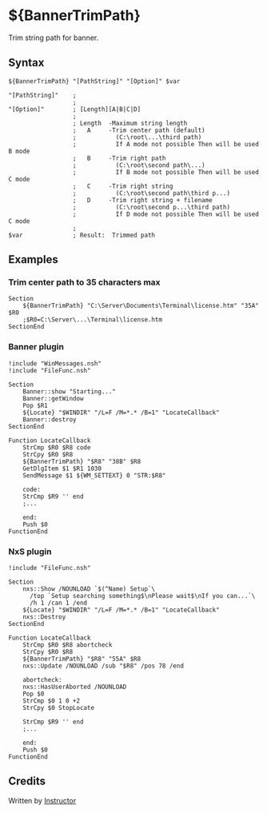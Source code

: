# ${BannerTrimPath}

Trim string path for banner.

## Syntax

    ${BannerTrimPath} "[PathString]" "[Option]" $var

    "[PathString]"    ;
                      ;
    "[Option]"        ; [Length][A|B|C|D]
                      ;
                      ; Length  -Maximum string length
                      ;   A     -Trim center path (default)
                      ;           (C:\root\...\third path) 
                      ;           If A mode not possible Then will be used B mode
                      ;   B     -Trim right path
                      ;           (C:\root\second path\...)
                      ;           If B mode not possible Then will be used C mode
                      ;   C     -Trim right string
                      ;           (C:\root\second path\third p...)
                      ;   D     -Trim right string + filename
                      ;           (C:\root\second p...\third path)
                      ;           If D mode not possible Then will be used C mode
                      ;
    $var              ; Result:  Trimmed path

## Examples

### Trim center path to 35 characters max

    Section
        ${BannerTrimPath} "C:\Server\Documents\Terminal\license.htm" "35A" $R0
        ;$R0=C:\Server\...\Terminal\license.htm
    SectionEnd

### Banner plugin

    !include "WinMessages.nsh"
    !include "FileFunc.nsh"

    Section
        Banner::show "Starting..."
        Banner::getWindow
        Pop $R1
        ${Locate} "$WINDIR" "/L=F /M=*.* /B=1" "LocateCallback"
        Banner::destroy
    SectionEnd

    Function LocateCallback
        StrCmp $R0 $R8 code
        StrCpy $R0 $R8
        ${BannerTrimPath} "$R8" "38B" $R8
        GetDlgItem $1 $R1 1030
        SendMessage $1 ${WM_SETTEXT} 0 "STR:$R8"

        code:
        StrCmp $R9 '' end
        ;...

        end:
        Push $0
    FunctionEnd

### NxS plugin

    !include "FileFunc.nsh"

    Section
        nxs::Show /NOUNLOAD `$(^Name) Setup`\
          /top `Setup searching something$\nPlease wait$\nIf you can...`\
          /h 1 /can 1 /end
        ${Locate} "$WINDIR" "/L=F /M=*.* /B=1" "LocateCallback"
        nxs::Destroy
    SectionEnd

    Function LocateCallback
        StrCmp $R0 $R8 abortcheck
        StrCpy $R0 $R8
        ${BannerTrimPath} "$R8" "55A" $R8
        nxs::Update /NOUNLOAD /sub "$R8" /pos 78 /end

        abortcheck:
        nxs::HasUserAborted /NOUNLOAD
        Pop $0
        StrCmp $0 1 0 +2
        StrCpy $0 StopLocate

        StrCmp $R9 '' end
        ;...

        end:
        Push $0
    FunctionEnd

## Credits

Written by [Instructor][1]

[1]: http://nsis.sourceforge.net/User:Instructor